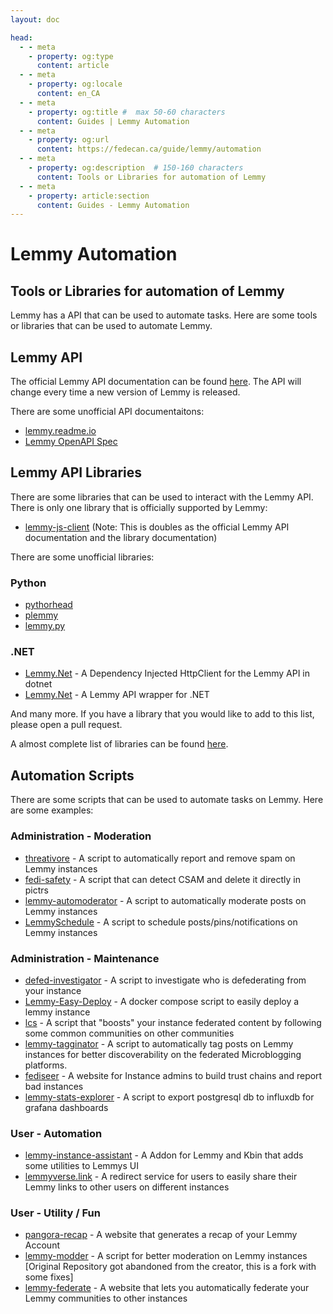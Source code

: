 ```yaml
---
layout: doc

head:
  - - meta
    - property: og:type
      content: article
  - - meta
    - property: og:locale
      content: en_CA
  - - meta
    - property: og:title #  max 50-60 characters
      content: Guides | Lemmy Automation
  - - meta
    - property: og:url
      content: https://fedecan.ca/guide/lemmy/automation
  - - meta
    - property: og:description  # 150-160 characters
      content: Tools or Libraries for automation of Lemmy
  - - meta
    - property: article:section
      content: Guides - Lemmy Automation
---
```


# Lemmy Automation

## Tools or Libraries for automation of Lemmy


Lemmy has a API that can be used to automate tasks. Here are some tools or libraries that can be used to automate Lemmy.

## Lemmy API

The official Lemmy API documentation can be found [here](https://join-lemmy.org/api/). The API will change every time a new version of Lemmy is released.

There are some unofficial API documentaitons:

- [lemmy.readme.io](https://lemmy.readme.io/)
- [Lemmy OpenAPI Spec](https://mv-gh.github.io/lemmy_openapi_spec)

## Lemmy API Libraries

There are some libraries that can be used to interact with the Lemmy API. There is only one library that is officially supported by Lemmy:

- [lemmy-js-client](https://join-lemmy.org/api/)
(Note: This is doubles as the official Lemmy API documentation and the library documentation)

There are some unofficial libraries:

### Python

- [pythorhead](https://github.com/db0/pythorhead)
- [plemmy](https://github.com/Fedihosting-Foundation/plemmy)
- [lemmy.py](https://codeberg.org/retiolus/Lemmy.py)

### .NET

- [Lemmy.Net](https://github.com/ydinkov/Lemmy.Net) - A Dependency Injected HttpClient for the Lemmy API in dotnet
- [Lemmy.Net](https://github.com/Rickebo/Lemmy.Net) -  	A Lemmy API wrapper for .NET

And many more. If you have a library that you would like to add to this list, please open a pull request.

A almost complete list of libraries can be found [here](https://github.com/dbeley/awesome-lemmy?tab=readme-ov-file#libraries).

## Automation Scripts

There are some scripts that can be used to automate tasks on Lemmy. Here are some examples:

### Administration - Moderation

- [threativore](https://github.com/db0/threativore) - A script to automatically report and remove spam on Lemmy instances
- [fedi-safety](https://github.com/db0/fedi-safety) - A script that can detect CSAM and delete it directly in pictrs
- [lemmy-automoderator](https://github.com/basedcount/lemmy-automoderator) - A script to automatically moderate posts on Lemmy instances
- [LemmySchedule](https://github.com/RikudouSage/LemmySchedule) - A script to schedule posts/pins/notifications on Lemmy instances

### Administration - Maintenance

- [defed-investigator](https://github.com/basedcount/defed-investigator) - A script to investigate who is defederating from your instance
- [Lemmy-Easy-Deploy](https://github.com/ubergeek77/Lemmy-Easy-Deploy) - A docker compose script to easily deploy a lemmy instance
- [lcs](https://github.com/Fmstrat/lcs) - A script that "boosts" your instance federated content by following some common communities on other communities
- [lemmy-tagginator](https://github.com/db0/lemmy-tagginator) - A script to automatically tag posts on Lemmy instances for better discoverability on the federated Microblogging platforms.
- [fediseer](https://gui.fediseer.com/) - A website for Instance admins to build trust chains and report bad instances
- [lemmy-stats-explorer](https://github.com/russjr08/lemmy-stats-exporter) - A script to export postgresql db to influxdb for grafana dashboards
### User - Automation

- [lemmy-instance-assistant](https://github.com/cynber/lemmy-instance-assistant) - A Addon for Lemmy and Kbin that adds some utilities to Lemmys UI
- [lemmyverse.link](https://github.com/RikudouSage/lemmyverse.link) - A redirect service for users to easily share their Lemmy links to other users on different instances

### User - Utility / Fun

- [pangora-recap](https://recap.pangora.social/) - A website that generates a recap of your Lemmy Account
- [lemmy-modder](https://github.com/Nothing4You/lemmy-modder) - A script for better moderation on Lemmy instances [Original Repository got abandoned from the creator, this is a fork with some fixes]
- [lemmy-federate](https://lemmy-federate.com/) - A website that lets you automatically federate your Lemmy communities to other instances